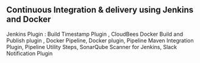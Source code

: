## Continuous Integration & delivery using Jenkins and Docker

Jenkins Plugin : Build Timestamp Plugin , CloudBees Docker Build and Publish plugin , Docker Pipeline, Docker plugin, Pipeline Maven Integration Plugin, Pipeline Utility Steps, SonarQube Scanner for Jenkins, Slack Notification Plugin




